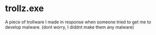 # trollz.exe
A piece of trollware I made in response when someone tried to get me to develop malware. (dont worry, I diddnt make them any malware)
